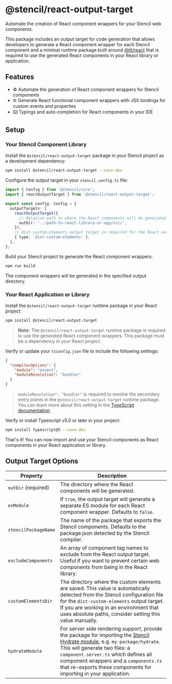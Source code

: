 # @stencil/react-output-target

Automate the creation of React component wrappers for your Stencil web components.

This package includes an output target for code generation that allows developers to generate a React component wrapper for each Stencil component and a minimal runtime package built around [@lit/react](https://www.npmjs.com/package/@lit/react) that is required to use the generated React components in your React library or application.

## Features

- ♻️ Automate the generation of React component wrappers for Stencil components
- 🌐 Generate React functional component wrappers with JSX bindings for custom events and properties
- ⌨️ Typings and auto-completion for React components in your IDE

## Setup

### Your Stencil Component Library

Install the `@stencil/react-output-target` package in your Stencil project as a development dependency:

```bash
npm install @stencil/react-output-target --save-dev
```

Configure the output target in your `stencil.config.ts` file:

```ts
import { Config } from '@stencil/core';
import { reactOutputTarget } from '@stencil/react-output-target';

export const config: Config = {
  outputTargets: [
    reactOutputTarget({
      // Relative path to where the React components will be generated
      outDir: '../path-to-react-library-or-app/src/',
    }),
    // dist-custom-elements output target is required for the React output target
    { type: 'dist-custom-elements' },
  ],
};
```

Build your Stencil project to generate the React component wrappers:

```bash
npm run build
```

The component wrappers will be generated in the specified output directory.

### Your React Application or Library

Install the `@stencil/react-output-target` runtime package in your React project:

```bash
npm install @stencil/react-output-target
```

> **Note:** The `@stencil/react-output-target` runtime package is required to use the generated React component wrappers. This package must be a dependency in your React project.

Verify or update your `tsconfig.json` file to include the following settings:

```json
{
  "compilerOptions": {
    "module": "esnext",
    "moduleResolution": "bundler"
  }
}
```

> `moduleResolution": "bundler"` is required to resolve the secondary entry points in the `@stencil/react-output-target` runtime package. You can learn more about this setting in the [TypeScript documentation](https://www.typescriptlang.org/docs/handbook/modules/theory.html#module-resolution).

Verify or install Typescript v5.0 or later in your project:

```bash
npm install typescript@5 --save-dev
```

That's it! You can now import and use your Stencil components as React components in your React application or library.

## Output Target Options

| Property                | Description                                                                                                                                                                                                                                                                    |
| ----------------------- | ------------------------------------------------------------------------------------------------------------------------------------------------------------------------------------------------------------------------------------------------------------------------------ |
| `outDir` (required)     | The directory where the React components will be generated.                                                                                                                                                                                                                    |
| `esModule`              | If `true`, the output target will generate a separate ES module for each React component wrapper. Defaults to `false`.                                                                                                                                                         |
| `stencilPackageName`    | The name of the package that exports the Stencil components. Defaults to the package.json detected by the Stencil compiler.                                                                                                                                                    |
| `excludeComponents`     | An array of component tag names to exclude from the React output target. Useful if you want to prevent certain web components from being in the React library.                                                                                                                 |
| `customElementsDir`     | The directory where the custom elements are saved. This value is automatically detected from the Stencil configuration file for the `dist-custom-elements` output target. If you are working in an environment that uses absolute paths, consider setting this value manually. |
| `hydrateModule`         | For server side rendering support, provide the package for importing the [Stencil Hydrate module](https://stenciljs.com/docs/hydrate-app#hydrate-app), e.g. `my-package/hydrate`. This will generate two files: a `component.server.ts` which defines all component wrappers and a `components.ts` that re-exports these components for importing in your application. |
